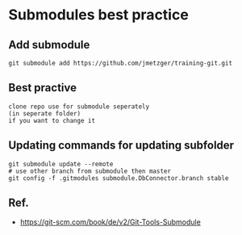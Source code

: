 # Submodules best practice 

## Add submodule 

```
git submodule add https://github.com/jmetzger/training-git.git
```

## Best practive 

```
clone repo use for submodule seperately
(in seperate folder)
if you want to change it
```

## Updating commands for updating subfolder 

```
git submodule update --remote 
# use other branch from submodule then master 
git config -f .gitmodules submodule.DbConnector.branch stable
```

## Ref.

  * https://git-scm.com/book/de/v2/Git-Tools-Submodule
